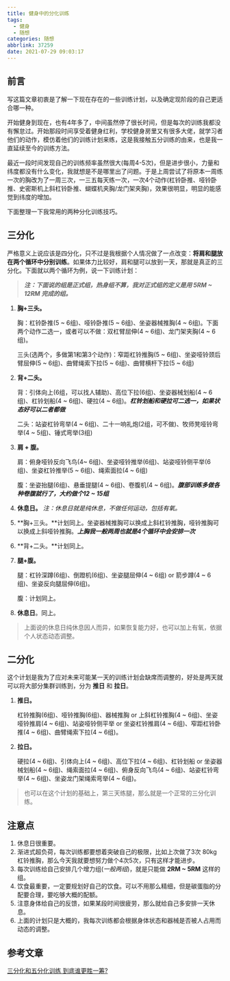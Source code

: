 ```yaml
---
title: 健身中的分化训练
tags:
  - 健身
  - 随想
categories: 随想
abbrlink: 37259
date: 2021-07-29 09:03:17
---
```


## 前言
写这篇文章初衷是了解一下现在存在的一些训练计划，以及确定现阶段的自己更适合哪一种。

<!--more-->

开始健身到现在，也有4年多了，中间虽然停了很长时间，但是每次的训练我都没有懈怠过。开始那段时间享受着健身红利，学校健身房里又有很多大佬，就学习者他们的动作，模仿着他们的训练计划来练，这是我接触五分训练的由来，也是我一直延续至今的训练方法。

最近一段时间发现自己的训练频率虽然很大(每周4-5次)，但是进步很小，力量和纬度都没有什么变化，我就想是不是哪里出了问题。于是上周尝试了将原本一周练一次的胸改为了一周三次，一三五每天练一次，一次4个动作(杠铃卧推、哑铃卧推、史密斯机上斜杠铃卧推、蝴蝶机夹胸/龙门架夹胸)，效果很明显，明显的能感觉到纬度的增加。

下面整理一下我常用的两种分化训练技巧。

## 三分化

严格意义上说应该是四分化，只不过是我根据个人情况做了一点改变：**将肩和腿放在两个循环中分别训练**。如果体力比较好，肩和腿可以放到一天，那就是真正的三分化。下面就以两个循环为例，说一下训练计划：

> ***注：下面说的组是正式组，热身组不算，我对正式组的定义是用 5RM ~ 12RM 完成的组。***

1. **胸+三头。**
   
   胸：杠铃卧推(5 ~ 6组)、哑铃卧推(5 ~ 6组)、坐姿器械推胸(4 ~ 6组)。下面两个动作二选一，或者可以不做：双杠臂屈伸(4 ~ 6组)、龙门架夹胸(4 ~ 6组)。
   
   三头(选两个，多做第1和第3个动作)：窄距杠铃推胸(5 ~ 6组)、坐姿哑铃颈后臂屈伸(5 ~ 6组)、曲臂绳索下拉(5 ~ 6组)、曲臂横杆下拉(5 ~ 6组)
2. **背+二头。**
   
   背：引体向上(6组，可以找人辅助)、高位下拉(6组)、坐姿器械划船(4 ~ 6组)、杠铃划船(4 ~ 6组)、硬拉(4 ~ 6组)。***杠铃划船和硬拉可二选一，如果状态好可以二者都做***
   
   二头：站姿杠铃弯举(4 ~ 6组)、二十一响礼炮(2组，可不做)、牧师凳哑铃弯举(4 ~ 5组)、锤式弯举(3组)
3. **肩 + 腹。**
   
   肩：俯身哑铃反向飞鸟(4~ 6组)、坐姿哑铃推举(6组)、站姿哑铃侧平举(6组)、坐姿杠铃推举(5 ~ 6组)、绳索面拉(4 ~ 6组)
   
   腹：坐姿抬腿(6组)、悬垂提腿(4 ~ 6组)、卷腹机(4 ~ 6组)。***腹部训练多做各种卷腹就行了，大约做个12 ~ 15组***
4. **休息日。** *注：休息日就是纯休息，不做任何运动，包括有氧。*
5. **胸+三头。**计划同上。坐姿器械推胸可以换成上斜杠铃推胸，哑铃推胸可以换成上斜哑铃推胸。***上胸我一般两周也就是4个循环中会安排一次***
6. **背+二头。**计划同上。
7. **腿+腹。**
   
   腿：杠铃深蹲(6组)、倒蹬机(6组)、坐姿腿屈伸(4 ~ 6组) or 箭步蹲(4 ~ 6组)、坐姿反向腿屈伸(6组)。
   
   腹：计划同上。
8. **休息日**。同上。

> 上面说的休息日纯休息因人而异，如果恢复能力好，也可以加上有氧，依据个人状态动态调整。

## 二分化

这个计划是我为了应对未来可能某一天的训练计划会缺席而调整的，好处是两天就可以将大部分集群训练到，分为 **推日** 和 **拉日**。

1. **推日。**
   
   杠铃推胸(6组)、哑铃推胸(6组)、器械推胸 or 上斜杠铃推胸(4 ~ 6组)、坐姿哑铃推肩(4 ~ 6组)、站姿哑铃侧平举 or 坐姿杠铃推肩(4 ~ 6组)、窄距杠铃卧推(4 ~ 6组)、曲臂绳索下拉(4 ~ 6组)。
2. **拉日。**
   
   硬拉(4 ~ 6组)、引体向上(4 ~ 6组)、高位下拉(4 ~ 6组)、杠铃划船 or 坐姿器械划船(4 ~ 6组)、绳索面拉(4 ~ 6组)、俯身反向飞鸟(4 ~ 6组)、站姿杠铃弯举(4 ~ 6组)、坐姿龙门架绳索弯举(4 ~ 6组)。

> 也可以在这个计划的基础上，第三天练腿，那么就是一个正常的三分化训练。

## 注意点

1. 休息日很重要。
2. 渐进式超负荷，每次训练都要想着突破自己的极限，比如上次做了3次 80kg 杠铃推胸，那么今天我就要想努力做个4次5次，只有这样才能进步。
3. 每次训练给自己安排几个增力组(*一般两组*)，就是只能做 **2RM ~ 5RM** 这样的组。
4. 饮食最重要，一定要规划好自己的饮食。可以不用那么精细，但是碳蛋脂的分配要合理，要吃够大概的配额。
5. 注意身体给自己的反馈，如果某段时间很疲劳，那么就给自己多安排一天休息。
6. 上面的计划只是大概的，我每次训练都会根据身体状态和器械是否被人占用而动态的调整。

## 参考文章
[三分化和五分化训练 到底谁更胜一筹?](https://www.zhihu.com/question/384180108/answer/1121694108)